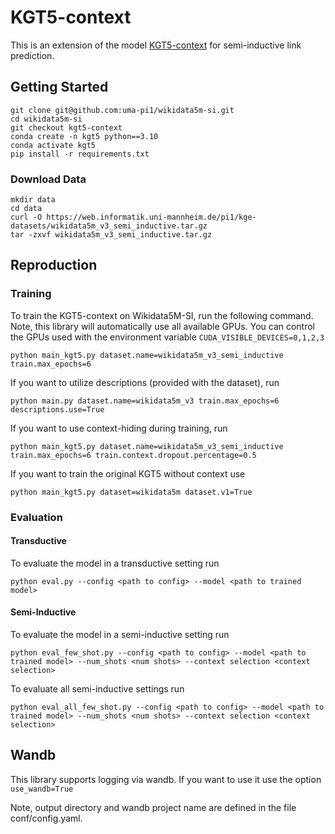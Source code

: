 # KGT5-context

This is an extension of the model [KGT5-context]() for semi-inductive link prediction.


## Getting Started

```
git clone git@github.com:uma-pi1/wikidata5m-si.git
cd wikidata5m-si
git checkout kgt5-context
conda create -n kgt5 python==3.10
conda activate kgt5
pip install -r requirements.txt
```

### Download Data

```
mkdir data
cd data
curl -O https://web.informatik.uni-mannheim.de/pi1/kge-datasets/wikidata5m_v3_semi_inductive.tar.gz
tar -zxvf wikidata5m_v3_semi_inductive.tar.gz
```


## Reproduction

### Training

To train the KGT5-context on Wikidata5M-SI, run the following command.
Note, this library will automatically use all available GPUs.
You can control the GPUs used with the environment variable `CUDA_VISIBLE_DEVICES=0,1,2,3`

```
python main_kgt5.py dataset.name=wikidata5m_v3_semi_inductive train.max_epochs=6
```

If you want to utilize descriptions (provided with the dataset), run

```
python main.py dataset.name=wikidata5m_v3 train.max_epochs=6 descriptions.use=True
```

If you want to use context-hiding during training, run

```
python main_kgt5.py dataset.name=wikidata5m_v3_semi_inductive train.max_epochs=6 train.context.dropout.percentage=0.5
```

If you want to train the original KGT5 without context use

```
python main_kgt5.py dataset=wikidata5m dataset.v1=True
```

### Evaluation

#### Transductive

To evaluate the model in a transductive setting run

```
python eval.py --config <path to config> --model <path to trained model>
```

#### Semi-Inductive

To evaluate the model in a semi-inductive setting run

```
python eval_few_shot.py --config <path to config> --model <path to trained model> --num_shots <num shots> --context selection <context selection>
```

To evaluate all semi-inductive settings run

```
python eval_all_few_shot.py --config <path to config> --model <path to trained model> --num_shots <num shots> --context selection <context selection>
```

## Wandb
This library supports logging via wandb.
If you want to use it use the option `use_wandb=True`

Note, output directory and wandb project name are defined in the file conf/config.yaml.


